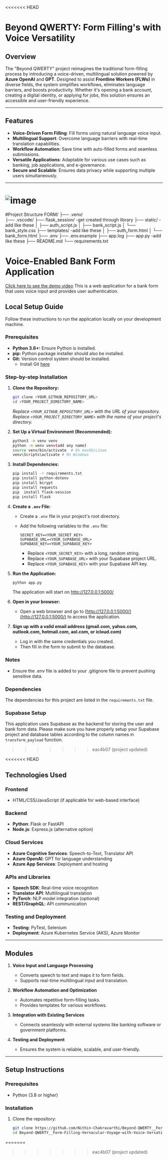 <<<<<<< HEAD
# **Beyond QWERTY: Form Filling's with Voice Versatility**

## **Overview**
The "Beyond QWERTY" project reimagines the traditional form-filling process by introducing a voice-driven, multilingual solution powered by **Azure OpenAI** and **GPT**. Designed to assist **Frontline Workers (FLWs)** in diverse fields, the system simplifies workflows, eliminates language barriers, and boosts productivity. Whether it's opening a bank account, creating a digital identity, or applying for jobs, this solution ensures an accessible and user-friendly experience.

---

## **Features**
- **Voice-Driven Form Filling**: Fill forms using natural language voice input.
- **Multilingual Support**: Overcome language barriers with real-time translation capabilities.
- **Workflow Automation**: Save time with auto-filled forms and seamless submissions.
- **Versatile Applications**: Adaptable for various use cases such as banking, job applications, and e-governance.
- **Secure and Scalable**: Ensures data privacy while supporting multiple users simultaneously.

---



![image](https://github.com/user-attachments/assets/4a211b1a-5f1a-4c91-9923-87765ead30ec)
=======
#Project Structure
FORM/
├── .venv/                     
├── .vscode/
├── flask_session/         -get created through library 
├── static/                -add like these 
│ ├── auth_script.js
│ ├── bank_script.js
│ └── bank_style.css
├── templates/             -add like these 
│ ├── auth_form.html
│ └── bank_form.html
├── .env
├── .env.example
├── app.log 
├── app.py                 -add like these 
├── README.md
└── requirements.txt

# Voice-Enabled Bank Form Application
[Click here to see the demo video](<https://drive.google.com/file/d/1SUTJHkhfNT-ucLxOVnBwaBixPPvD-GKr/view?usp=sharing>)
This is a web application for a bank form that uses voice input and provides user authentication.

## Local Setup Guide

Follow these instructions to run the application locally on your development machine.

### Prerequisites
-   **Python 3.6+:** Ensure Python is installed.
-   **pip:** Python package installer should also be installed.
-   **Git:** Version control system should be installed.
    * Install Git [here](https://git-scm.com/downloads)

### Step-by-step Installation
1.  **Clone the Repository:**

    ```bash
    git clone <YOUR_GITHUB_REPOSITORY_URL>
    cd <YOUR_PROJECT_DIRECTORY_NAME>
    ```

    *Replace `<YOUR_GITHUB_REPOSITORY_URL>` with the URL of your repository.*
    *Replace `<YOUR_PROJECT_DIRECTORY_NAME>` with the name of your project's directory.*

2.  **Set Up a Virtual Environment (Recommended):**

    ```bash
    python3 -m venv venv
    python -m venv venv(add any name)
    source venv/bin/activate  # On macOS/Linux
    venv\Scripts\activate # On Windows
    ```


3.  **Install Dependencies:**

    ```bash
    pip install -r requirements.txt
    pip install python-dotenv
    pip install bcrypt
    pip install requests
    pip  install flask-session
    pip install flask
    
    ```

4.  **Create a `.env` File:**

    *   Create a `.env` file in your project's root directory.

    *   Add the following variables to the `.env` file:

        ```env
        SECRET_KEY=<YOUR_SECRET_KEY>
        SUPABASE_URL=<YOUR_SUPABASE_URL>
        SUPABASE_KEY=<YOUR_SUPABASE_KEY>
        ```

        *   Replace `<YOUR_SECRET_KEY>` with a long, random string.
        *   Replace `<YOUR_SUPABASE_URL>` with your Supabase project URL.
        *   Replace `<YOUR_SUPABASE_KEY>` with your Supabase API key.

5.  **Run the Application:**

    ```bash
    python app.py
    ```
    The application will start on http://127.0.0.1:5000/

6.  **Open in your browser:**
     *   Open a web browser and go to [http://127.0.0.1:5000/](http://127.0.0.1:5000/) to access the application.

7.  **Sign up with a valid email address (gmail.com, yahoo.com, outlook.com, hotmail.com, aol.com, or icloud.com)**
    *  Log in with the same credentials you created.
    *  Then fill in the form to submit to the database.
    
 ### Notes

-   Ensure the .env file is added to your .gitignore file to prevent pushing sensitive data.

### Dependencies
The dependencies for this project are listed in the `requirements.txt` file.

### Supabase Setup
This application uses Supabase as the backend for storing the user and bank form data. Please make sure you have properly setup your Supabase project and database tables according to the column names in `transform_payload` function.
>>>>>>> eac4b07 (project updated)




<<<<<<< HEAD
## **Technologies Used**
### **Frontend**
- HTML/CSS/JavaScript (if applicable for web-based interface)

### **Backend**
- **Python**: Flask or FastAPI
- **Node.js**: Express.js (alternative option)

### **Cloud Services**
- **Azure Cognitive Services**: Speech-to-Text, Translator API
- **Azure OpenAI**: GPT for language understanding
- **Azure App Services**: Deployment and hosting

### **APIs and Libraries**
- **Speech SDK**: Real-time voice recognition
- **Translator API**: Multilingual translation
- **PyTorch**: NLP model integration (optional)
- **REST/GraphQL**: API communication

### **Testing and Deployment**
- **Testing**: PyTest, Selenium
- **Deployment**: Azure Kubernetes Service (AKS), Azure Monitor

---

## **Modules**
1. **Voice Input and Language Processing**
   - Converts speech to text and maps it to form fields.
   - Supports real-time multilingual input and translation.

2. **Workflow Automation and Optimization**
   - Automates repetitive form-filling tasks.
   - Provides templates for various workflows.

3. **Integration with Existing Services**
   - Connects seamlessly with external systems like banking software or government platforms.

4. **Testing and Deployment**
   - Ensures the system is reliable, scalable, and user-friendly.

---

## **Setup Instructions**
### **Prerequisites**
- Python (3.8 or higher)

### **Installation**
1. Clone the repository:
   ```bash
   git clone https://github.com/Nithin-Chakravarthi/Beyond-QWERTY__Form-Filling-Vernacular-Voyage-with-Voice-Versatility.git
   cd Beyond-QWERTY__Form-Filling-Vernacular-Voyage-with-Voice-Versatility
=======








>>>>>>> eac4b07 (project updated)
